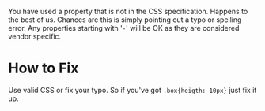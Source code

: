 You have used a property that is not in the CSS specification. Happens to the best of us.
Chances are this is simply pointing out a typo or spelling error.
Any properties starting with '`-`' will be OK as they are considered vendor specific.

# How to Fix

Use valid CSS or fix your typo. So if you've got `.box{heigth: 10px}` just fix it up.
